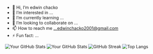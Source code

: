 - 👋 Hi, I’m edwin chacko
- 👀 I’m interested in ...
- 🌱 I’m currently learning ...
- 💞️ I’m looking to collaborate on ...
- 📫 How to reach me ...edwinchacko2001@gmail.com
- ⚡ Fun fact: ...


![Your GitHub Stats](https://github-readme-stats.vercel.app/api?username=chackochii&show_icons=true&theme=radical)
![Your GitHub Stats](https://github-readme-stats.vercel.app/api?username=chackochii&show_icons=true&theme=radical)
![GitHub Streak](https://github-readme-streak-stats.herokuapp.com?user=chackochii&theme=radical)
![Top Langs](https://github-readme-stats.vercel.app/api/top-langs/?username=chackochii&layout=compact&theme=radical)



<!---
chackochii/chackochii is a ✨ special ✨ repository because its `README.md` (this file) appears on your GitHub profile.
You can click the Preview link to take a look at your changes.
--->
